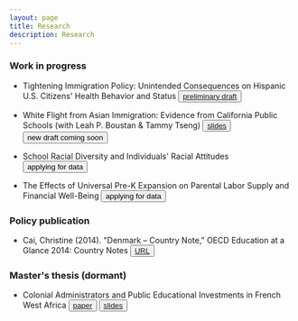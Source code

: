 ```yaml
---
layout: page
title: Research
description: Research
---
```


### Work in progress

* Tightening Immigration Policy: Unintended Consequences on Hispanic U.S. Citizens' Health Behavior and Status
<button type="button" class="btn btn-xs btn-default"><a href="/research/Cai_Christine_third_year_paper.pdf">preliminary draft</a></button>

* White Flight from Asian Immigration: Evidence from California Public Schools (with Leah P. Boustan & Tammy Tseng) 
<button type="button" class="btn btn-xs btn-default"><a href="/research/200210325_Princeton_Grad_Labor_Workshop_uncover.pdf">slides</a></button> <button type="button" class="btn btn-xs btn-default">new draft coming soon</button>

* School Racial Diversity and Individuals' Racial Attitudes 
<button type="button" class="btn btn-xs btn-default">applying for data</button>

* The Effects of Universal Pre-K Expansion on Parental Labor Supply and Financial Well-Being 
<button type="button" class="btn btn-xs btn-default">applying for data</button>

### Policy publication

* Cai, Christine (2014). "Denmark – Country Note," OECD Education at a Glance 2014: Country Notes <button type="button" class="btn btn-xs btn-default"><a href="http://www.oecd.org/edu/Denmark-EAG2014-Country-Note.pdf">URL</a></button>

### Master's thesis (dormant)

* Colonial Administrators and Public Educational Investments in French West Africa 
<button type="button" class="btn btn-xs btn-default"><a href="/research/Cai_masters_thesis_paper.pdf">paper</a></button> <button type="button" class="btn btn-xs btn-default"><a href="/research/Cai_masters_thesis_slides.pdf">slides</a></button>
